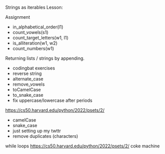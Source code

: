 Strings as iterables
Lesson:

Assignment
-   in_alphabetical_order(l1)
- count_vowels(s1)
-   count_target_letters(w1, l1)
- is_alliteration(w1, w2)
- count_numbers(w1)


Returning lists / strings by appending.
- codingbat exercises
- reverse string
- alternate_case
- remove_vowels
- toCamelCase
- to_snake_case
- fix uppercase/lowercase after periods


https://cs50.harvard.edu/python/2022/psets/2/
- camelCase
- snake_case
- just setting up my twttr
- remove duplicates (characters)

while loops
https://cs50.harvard.edu/python/2022/psets/2/
coke machine